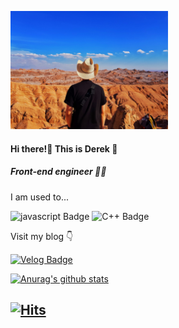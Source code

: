 <p align="left"><img src="./img/Uyuni.jpg" height="50%" width="50%"></p>

#### Hi there!👋 This is Derek 🙇
##### Front-end engineer 👨‍💻 

I am used to... 

![javascript Badge](https://img.shields.io/badge/-Javascript-ffff4a?style=flat&logo=javascript&logoColor=fca738) ![C++ Badge](https://img.shields.io/badge/-C%2B%2B-4781f5?style=flat&logo=c%2B%2B)

Visit my blog 👇

[![Velog Badge](http://img.shields.io/badge/-Velog-20c997?style=flat&link=https://velog.io/@ghdtjrrl94)](https://velog.io/@ghdtjrrl94)

[![Anurag's github stats](https://github-readme-stats.vercel.app/api?username=Derek-94&show_icons=true&theme=dracula)](https://github.com/anuraghazra/github-readme-stats)

[![Hits](https://hits.seeyoufarm.com/api/count/incr/badge.svg?url=https%3A%2F%2Fgithub.com%2FDerek-94&count_bg=%23FF29C6&title_bg=%23B0B0B0&icon=github.svg&icon_color=%23EFFF95&title=Hits&edge_flat=false)](https://hits.seeyoufarm.com)  
---
